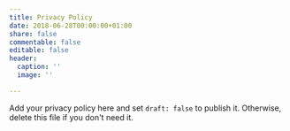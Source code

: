 ```yaml
---
title: Privacy Policy
date: 2018-06-28T00:00:00+01:00
share: false
commentable: false
editable: false
header:
  caption: ''
  image: ''

---
```

Add your privacy policy here and set `draft: false` to publish it. Otherwise, delete this file if you don't need it.